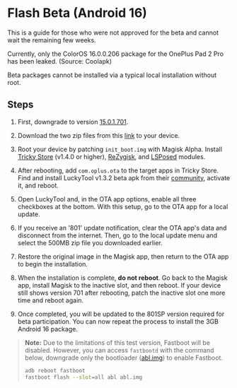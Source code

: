 # Flash Beta (Android 16)

This is a guide for those who were not approved for the beta and cannot wait the remaining few weeks.

Currently, only the ColorOS 16.0.0.206 package for the OnePlus Pad 2 Pro has been leaked. (Source: Coolapk)

Beta packages cannot be installed via a typical local installation without root.

## Steps

1.  First, downgrade to version [15.0.1.701](https://yun.daxiaamu.com/OnePlus_Roms/%E4%B8%80%E5%8A%A0OnePlus%20Pad%202%20Pro/ColorOS%20OPD2413_15.0.1.701(CN01)%20A.36/).

2.  Download the two zip files from this [link](https://mega.nz/folder/gMFxxKwD#guo6b2ZEH-pwX1hmPALPFQ) to your device.

3.  Root your device by patching `init_boot.img` with Magisk Alpha. Install [Tricky Store](https://github.com/5ec1cff/TrickyStore) (v1.4.0 or higher), [ReZygisk](https://github.com/PerformanC/ReZygisk), and [LSPosed](https://github.com/JingMatrix/LSPosed) modules.

4.  After rebooting, add `com.oplus.ota` to the target apps in Tricky Store. Find and install LuckyTool v1.3.2 beta apk from their [community](https://luckyzyx.gitlab.io/LuckyTool_Doc/en/link.html), activate it, and reboot.

5.  Open LuckyTool and, in the OTA app options, enable all three checkboxes at the bottom. With this setup, go to the OTA app for a local update.

6.  If you receive an '801' update notification, clear the OTA app's data and disconnect from the internet. Then, go to the local update menu and select the 500MB zip file you downloaded earlier.

7.  Restore the original image in the Magisk app, then return to the OTA app to begin the installation.

8.  When the installation is complete, **do not reboot**. Go back to the Magisk app, install Magisk to the inactive slot, and then reboot. If your device still shows version 701 after rebooting, patch the inactive slot one more time and reboot again.

9.  Once completed, you will be updated to the 801SP version required for beta participation. You can now repeat the process to install the 3GB Android 16 package.

> **Note:**
> Due to the limitations of this test version, Fastboot will be disabled. However, you can access `fastbootd` with the command below, downgrade only the bootloader ([abl.img](https://mega.nz/file/RINhnJzC#xe6ymfwAMm2_lTnIaWWPmuHhsDHmgzxNDXy4xR__Dls)) to enable Fastboot.
> ```sh
> adb reboot fastboot
> fastboot flash --slot=all abl abl.img
> ```